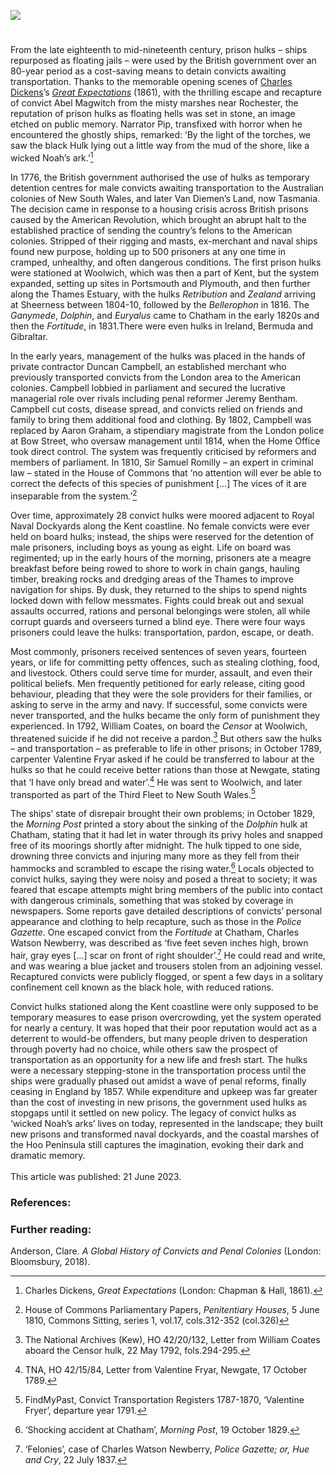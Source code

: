 <a href="https://juncture-digital.org"><img src="https://juncture-digital.org/images/ve-button.png"></a>
<param ve-config title="The Convict Hulks of Kent " author="Dr Anna McKay " layout="vtl" banner="https://upload.wikimedia.org/wikipedia/commons/2/24/Walter_William_May_-_Prison_hulks_at_anchor_in_the_River_Medway.jpg">

<param ve-entity eid="Q1321596" aliases="Hoo Peninsula">
<param ve-entity eid="Q729006" aliases="Chatham">
<param ve-entity eid="Q1003196" aliases="Sheerness">
<param ve-entity eid="Q507517" aliases="Rochester">
<param ve-entity eid="Q1068204" aliases="Royal Naval Dockyards">


<param ve-map center="Q1321596" zoom="12">

<!-- Historical map layers -->
<param ve-map-layer mapwarper mapwarper-id="44832" title="Kent Topo Survey 1822">
<!-- <param mapwarper mapwarper-id="44832" title="Kent Topo Survey 1822" ve-map-layer/> -->
<param ve-map-layer active allmaps allmaps-id="a674cc941b6c08cf" title="Kent Ordnance Survey 1822" />

#

From the late eighteenth to mid-nineteenth century, prison hulks – ships repurposed as floating jails – were used by the British government over an 80-year period as a cost-saving means to detain convicts awaiting transportation. Thanks to the memorable opening scenes of [Charles Dickens](/dickens)’s [_Great Expectations_](/dickens/great-expectations-curated-walk) (1861), with the thrilling escape and recapture of convict Abel Magwitch from the misty marshes near Rochester, the reputation of prison hulks as floating hells was set in stone, an image etched on public memory. Narrator Pip, transfixed with horror when he encountered the ghostly ships, remarked: ‘By the light of the torches, we saw the black Hulk lying out a little way from the mud of the shore, like a wicked Noah’s ark.’[^ref1] 
<param ve-image url="https://stor.artstor.org/stor/6de122bc-82a4-438d-9e33-72f809fe8e5e" label="Magwitch meets Pip in Cooling Churchyard" attribution="Great Expectations illustration">
<param ve-map center="Q507517" zoom="12">

In 1776, the British government authorised the use of hulks as temporary detention centres for male convicts awaiting transportation to the Australian colonies of New South Wales, and later Van Diemen’s Land, now Tasmania. The decision came in response to a housing crisis across British prisons caused by the American Revolution, which brought an abrupt halt to the established practice of sending the country’s felons to the American colonies. Stripped of their rigging and masts, ex-merchant and naval ships found new purpose, holding up to 500 prisoners at any one time in cramped, unhealthy, and often dangerous conditions. The first prison hulks were stationed at Woolwich, which was then a part of Kent, but the system expanded, setting up sites in Portsmouth and Plymouth, and then further along the Thames Estuary, with the hulks _Retribution_ and _Zealand_ arriving at Sheerness between 1804-10, followed by the _Bellerophon_ in 1816. The _Ganymede_, _Dolphin_, and _Euryalus_ came to Chatham in the early 1820s and then the _Fortitude_, in 1831.There were even hulks in Ireland, Bermuda and Gibraltar.
<param ve-image url="https://upload.wikimedia.org/wikipedia/commons/2/2a/The_Warrior_prison_ship.JPG" label="Warrior prison ship, Woolwich" attribution="Henry Mayhew’s Criminal Prisons of London, and Scenes of Prison Life (1861)">
<param ve-map center="Q1003196" zoom="12">

In the early years, management of the hulks was placed in the hands of private contractor Duncan Campbell, an established merchant who previously transported convicts from the London area to the American colonies. Campbell lobbied in parliament and secured the lucrative managerial role over rivals including penal reformer Jeremy Bentham. Campbell cut costs, disease spread, and convicts relied on friends and family to bring them additional food and clothing. By 1802, Campbell was replaced by Aaron Graham, a stipendiary magistrate from the London police at Bow Street, who oversaw management until 1814, when the Home Office took direct control. The system was frequently criticised by reformers and members of parliament. In 1810, Sir Samuel Romilly – an expert in criminal law – stated in the House of Commons that ‘no attention will ever be able to correct the defects of this species of punishment […] The vices of it are inseparable from the system.’[^ref2] 
<param ve-image url="https://upload.wikimedia.org/wikipedia/commons/b/b0/View_of_the_Justitia_Hulk%2C_with_the_Convicts_at_Work%2C_near_Woolwich._New_Newgate_Calendar_or_Malefactor%27s_Register_PZ9265.jpg" label="Justitia hulk at Woolwich, from the New Newgate Calendar, 1777." attribution="After Robert Dodd, National Maritime Museum, Greenwich, London, Public domain, via Wikimedia Commons" license="CC BY-NC-SA 3.0">

Over time, approximately 28 convict hulks were moored adjacent to Royal Naval Dockyards along the Kent coastline. No female convicts were ever held on board hulks; instead, the ships were reserved for the detention of male prisoners, including boys as young as eight. Life on board was regimented; up in the early hours of the morning, prisoners ate a meagre breakfast before being rowed to shore to work in chain gangs, hauling timber, breaking rocks and dredging areas of the Thames to improve navigation for ships. By dusk, they returned to the ships to spend nights locked down with fellow messmates. Fights could break out and sexual assaults occurred, rations and personal belongings were stolen, all while corrupt guards and overseers turned a blind eye. There were four ways prisoners could leave the hulks: transportation, pardon, escape, or death. 
<param ve-image url="https://upload.wikimedia.org/wikipedia/commons/2/2e/Gallery_%28Warrior%2C_Woolwich%29_ILN_1846-0221-0005.jpg" label="Warrior, Woolwich (gallery), Illustrated London News, 1846" attribution="ILN staffThe Illustrated London News, Public domain, via Wikimedia Commons">
<param ve-map center="Q1068204" zoom="12">

Most commonly, prisoners received sentences of seven years, fourteen years, or life for committing petty offences, such as stealing clothing, food, and livestock. Others could serve time for murder, assault, and even their political beliefs. Men frequently petitioned for early release, citing good behaviour, pleading that they were the sole providers for their families, or asking to serve in the army and navy. If successful, some convicts were never transported, and the hulks became the only form of punishment they experienced. In 1792, William Coates, on board the _Censor_ at Woolwich, threatened suicide if he did not receive a pardon.[^ref3]  But others saw the hulks – and transportation – as preferable to life in other prisons; in October 1789, carpenter Valentine Fryar asked if he could be transferred to labour at the hulks so that he could receive better rations than those at Newgate, stating that ‘I have only bread and water’.[^ref4]  He was sent to Woolwich, and later transported as part of the Third Fleet to New South Wales.[^ref5]  
<param ve-image url="https://upload.wikimedia.org/wikipedia/commons/e/e7/Escaped_convict_Magwitch%2C_by_J._Clayton_Clarke_%28Kyd%29%2C_c._1900.jpg" label="Escaped convict Magwitch" attribution="J. Clayton Clarke (Kyd), c.1900">

The ships’ state of disrepair brought their own problems; in October 1829, the _Morning Post_ printed a story about the sinking of the _Dolphin_ hulk at Chatham, stating that it had let in water through its privy holes and snapped free of its moorings shortly after midnight. The hulk tipped to one side, drowning three convicts and injuring many more as they fell from their hammocks and scrambled to escape the rising water.[^ref6]  Locals objected to convict hulks, saying they were noisy and posed a threat to society; it was feared that escape attempts might bring members of the public into contact with dangerous criminals, something that was stoked by coverage in newspapers. Some reports gave detailed descriptions of convicts’ personal appearance and clothing to help recapture, such as those in the _Police Gazette_. One escaped convict from the _Fortitude_ at Chatham, Charles Watson Newberry, was described as ‘five feet seven inches high, brown hair, gray eyes […] scar on front of right shoulder’.[^ref7]   He could read and write, and was wearing a blue jacket and trousers stolen from an adjoining vessel. Recaptured convicts were publicly flogged, or spent a few days in a solitary confinement cell known as the black hole, with reduced rations.
<param ve-image url="https://upload.wikimedia.org/wikipedia/commons/2/24/Walter_William_May_-_Prison_hulks_at_anchor_in_the_River_Medway.jpg" label="Prison hulks at anchor in the River Medway (19th century, date unknown)" attribution="Walter William May, Public domain, via Wikimedia Commons">
<param ve-map center="Q729006" zoom="12">

Convict hulks stationed along the Kent coastline were only supposed to be temporary measures to ease prison overcrowding, yet the system operated for nearly a century. It was hoped that their poor reputation would act as a deterrent to would-be offenders, but many people driven to desperation through poverty had no choice, while others saw the prospect of transportation as an opportunity for a new life and fresh start. The hulks were a necessary stepping-stone in the transportation process until the ships were gradually phased out amidst a wave of penal reforms, finally ceasing in England by 1857. While expenditure and upkeep was far greater than the cost of investing in new prisons, the government used hulks as stopgaps until it settled on new policy. The legacy of convict hulks as ‘wicked Noah’s arks’ lives on today, represented in the landscape; they built new prisons and transformed naval dockyards, and the coastal marshes of the Hoo Peninsula still captures the imagination, evoking their dark and dramatic memory.
<br><br>
This article was published: 21 June 2023.
<param ve-map center="Q1321596" zoom="12">

### References:
[^ref1]: Charles Dickens, _Great Expectations_ (London: Chapman & Hall, 1861).
[^ref2]: House of Commons Parliamentary Papers, _Penitentiary Houses_, 5 June 1810, Commons Sitting, series 1, vol.17, cols.312-352 (col.326)
[^ref3]: The National Archives (Kew), HO 42/20/132, Letter from William Coates aboard the Censor hulk, 22 May 1792, fols.294-295.
[^ref4]: TNA, HO 42/15/84, Letter from Valentine Fryar, Newgate, 17 October 1789.
[^ref5]: FindMyPast, Convict Transportation Registers 1787-1870, ‘Valentine Fryer’, departure year 1791.
[^ref6]: ‘Shocking accident at Chatham’, _Morning Post_, 19 October 1829.
[^ref7]: ‘Felonies’, case of Charles Watson Newberry, _Police Gazette; or, Hue and Cry_, 22 July 1837.

### Further reading:
Anderson, Clare. _A Global History of Convicts and Penal Colonies_ (London: Bloomsbury, 2018).
